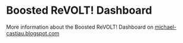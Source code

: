 # Boosted ReVOLT! Dashboard

More information about the Boosted ReVOLT! Dashboard on [michael-castiau.blogspot.com](http://michael-castiau.blogspot.com)
